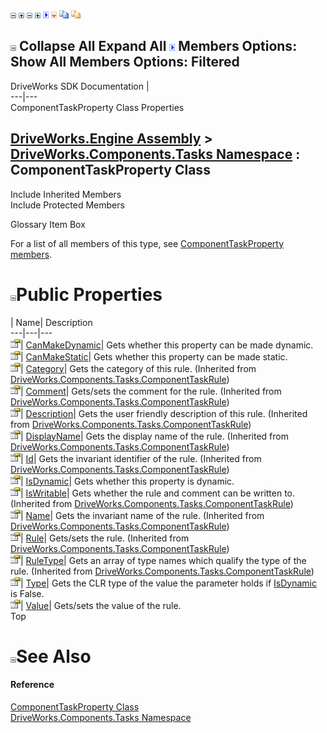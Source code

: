 ![](dotnetimages/collapse.gif) ![](dotnetimages/expand.gif) ![](dotnetimages/collapse.gif) ![](dotnetimages/expand.gif) ![](dotnetimages/drpdown.gif) ![](dotnetimages/drpdown_orange.gif) ![](dotnetimages/copycode.gif) ![](dotnetimages/copycodeHighlight.gif)

![](dotnetimages/collapse.gif) Collapse All Expand All ![](dotnetimages/drpdown.gif) Members Options: Show All  Members Options: Filtered   
---  
DriveWorks SDK Documentation  |   
---|---  
ComponentTaskProperty Class Properties   
  
[DriveWorks.Engine Assembly](topic2156.md) > [DriveWorks.Components.Tasks Namespace](topic6391.md) : ComponentTaskProperty Class  
---  
  
Include Inherited Members    
Include Protected Members    


Glossary Item Box

For a list of all members of this type, see [ComponentTaskProperty members](topic6634.md).

# ![](dotnetimages/collapse.gif)Public Properties

| Name| Description  
---|---|---  
![Public Property](dotnetimages/publicProperty.gif)| [CanMakeDynamic](topic6641.md)| Gets whether this property can be made dynamic.   
![Public Property](dotnetimages/publicProperty.gif)| [CanMakeStatic](topic6642.md)| Gets whether this property can be made static.   
![Public Property](dotnetimages/publicProperty.gif)| [Category](topic6712.md)| Gets the category of this rule. (Inherited from [DriveWorks.Components.Tasks.ComponentTaskRule](topic6704.md))  
![Public Property](dotnetimages/publicProperty.gif)| [Comment](topic6713.md)| Gets/sets the comment for the rule. (Inherited from [DriveWorks.Components.Tasks.ComponentTaskRule](topic6704.md))  
![Public Property](dotnetimages/publicProperty.gif)| [Description](topic6714.md)| Gets the user friendly description of this rule. (Inherited from [DriveWorks.Components.Tasks.ComponentTaskRule](topic6704.md))  
![Public Property](dotnetimages/publicProperty.gif)| [DisplayName](topic6715.md)| Gets the display name of the rule. (Inherited from [DriveWorks.Components.Tasks.ComponentTaskRule](topic6704.md))  
![Public Property](dotnetimages/publicProperty.gif)| [Id](topic6716.md)| Gets the invariant identifier of the rule. (Inherited from [DriveWorks.Components.Tasks.ComponentTaskRule](topic6704.md))  
![Public Property](dotnetimages/publicProperty.gif)| [IsDynamic](topic6643.md)| Gets whether this property is dynamic.   
![Public Property](dotnetimages/publicProperty.gif)| [IsWritable](topic6717.md)| Gets whether the rule and comment can be written to. (Inherited from [DriveWorks.Components.Tasks.ComponentTaskRule](topic6704.md))  
![Public Property](dotnetimages/publicProperty.gif)| [Name](topic6718.md)| Gets the invariant name of the rule. (Inherited from [DriveWorks.Components.Tasks.ComponentTaskRule](topic6704.md))  
![Public Property](dotnetimages/publicProperty.gif)| [Rule](topic6719.md)| Gets/sets the rule. (Inherited from [DriveWorks.Components.Tasks.ComponentTaskRule](topic6704.md))  
![Public Property](dotnetimages/publicProperty.gif)| [RuleType](topic6720.md)| Gets an array of type names which qualify the type of the rule. (Inherited from [DriveWorks.Components.Tasks.ComponentTaskRule](topic6704.md))  
![Public Property](dotnetimages/publicProperty.gif)| [Type](topic6644.md)| Gets the CLR type of the value the parameter holds if [IsDynamic](topic6643.md) is False.   
![Public Property](dotnetimages/publicProperty.gif)| [Value](topic6645.md)| Gets/sets the value of the rule.   
Top

# ![](dotnetimages/collapse.gif)See Also

#### Reference

[ComponentTaskProperty Class](topic6633.md)   
[DriveWorks.Components.Tasks Namespace](topic6391.md)


